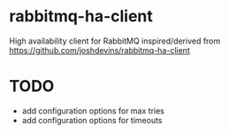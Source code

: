 rabbitmq-ha-client
==================

High availability client for RabbitMQ inspired/derived from https://github.com/joshdevins/rabbitmq-ha-client

TODO
==================
* add configuration options for max tries
* add configuration options for timeouts
